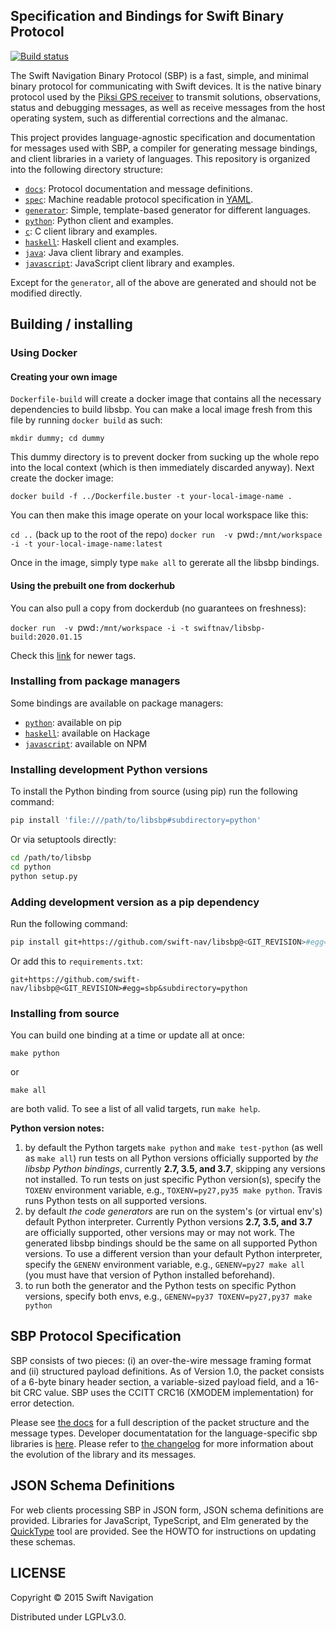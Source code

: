 ## Specification and Bindings for Swift Binary Protocol

[![Build status][1]][2]

The Swift Navigation Binary Protocol (SBP) is a fast, simple, and
minimal binary protocol for communicating with Swift devices. It is
the native binary protocol used by the
[Piksi GPS receiver](http://swiftnav.com/piksi.html) to transmit
solutions, observations, status and debugging messages, as well as
receive messages from the host operating system, such as differential
corrections and the almanac.

This project provides language-agnostic specification and
documentation for messages used with SBP, a compiler for generating
message bindings, and client libraries in a variety of languages. This
repository is organized into the following directory structure:

* [`docs`](https://github.com/swift-nav/libsbp/tree/HEAD/docs): Protocol documentation and message definitions.
* [`spec`](https://github.com/swift-nav/libsbp/tree/HEAD/spec): Machine readable protocol specification in
  [YAML](http://en.wikipedia.org/wiki/YAML).
* [`generator`](https://github.com/swift-nav/libsbp/tree/HEAD/generator): Simple, template-based generator for
  different languages.
* [`python`](https://github.com/swift-nav/libsbp/tree/HEAD/python): Python client and examples.
* [`c`](https://github.com/swift-nav/libsbp/tree/HEAD/c): C client library and examples.
* [`haskell`](https://github.com/swift-nav/libsbp/tree/HEAD/haskell): Haskell client and examples.
* [`java`](https://github.com/swift-nav/libsbp/tree/HEAD/java): Java client library and examples.
* [`javascript`](https://github.com/swift-nav/libsbp/tree/HEAD/javascript): JavaScript client library and examples.

Except for the `generator`, all of the above are generated and should not be modified directly.

## Building / installing
### Using Docker

#### Creating your own image

`Dockerfile-build` will create a docker image that contains all the
necessary dependencies to build libsbp.  You can make a local image
fresh from this file by running `docker build` as such:

`mkdir dummy; cd dummy`

This dummy directory is to prevent docker from sucking up the whole
repo into the local context (which is then immediately discarded
anyway).  Next create the docker image:

`docker build -f ../Dockerfile.buster -t your-local-image-name .`

You can then make this image operate on your local workspace like this:

`cd ..`  (back up to the root of the repo)
`docker run  -v `pwd`:/mnt/workspace  -i -t your-local-image-name:latest`

Once in the image, simply type `make all` to gererate all the libsbp bindings.

#### Using the prebuilt one from dockerhub

You can also pull a copy from dockerdub (no guarantees on freshness):

`docker run  -v `pwd`:/mnt/workspace -i -t swiftnav/libsbp-build:2020.01.15`

Check this [link](https://hub.docker.com/r/swiftnav/libsbp-build/tags) for newer tags.

### Installing from package managers
Some bindings are available on package managers:

* [`python`](https://github.com/swift-nav/libsbp/tree/HEAD/python): available on pip
* [`haskell`](https://github.com/swift-nav/libsbp/tree/HEAD/haskell): available on Hackage
* [`javascript`](https://github.com/swift-nav/libsbp/tree/HEAD/javascript): available on NPM

### Installing development Python versions

To install the Python binding from source (using pip) run the following command:

```sh
pip install 'file:///path/to/libsbp#subdirectory=python'
```

Or via setuptools directly:
```sh
cd /path/to/libsbp
cd python
python setup.py
```

### Adding development version as a pip dependency

Run the following command:
```sh
pip install git+https://github.com/swift-nav/libsbp@<GIT_REVISION>#egg=sbp&subdirectory=python
```

Or add this to `requirements.txt`:
```
git+https://github.com/swift-nav/libsbp@<GIT_REVISION>#egg=sbp&subdirectory=python
```

### Installing from source
You can build one binding at a time or update all at once:

```
make python
```

or

```
make all
```

are both valid. To see a list of all valid targets, run `make help`.

**Python version notes:**
1. by default the Python targets `make python` and `make test-python`
   (as well as `make all`) run tests on all Python versions officially supported
   by *the libsbp Python bindings*, currently **2.7, 3.5, and 3.7**, skipping
   any versions not installed. To run tests on just specific Python version(s),
   specify the `TOXENV` environment variable, e.g.,
   `TOXENV=py27,py35 make python`. Travis runs Python tests on all supported
   versions.
2. by default *the code generators* are run on the system's (or virtual env's)
   default Python interpreter. Currently Python versions **2.7, 3.5, and 3.7**
   are officially supported, other versions may or may not work. The generated
   libsbp bindings should be the same on all supported Python versions. To use
   a different version than your default Python interpreter, specify the
   `GENENV` environment variable, e.g., `GENENV=py27 make all`
   (you must have that version of Python installed beforehand).
3. to run both the generator and the Python tests on specific Python versions,
   specify both envs, e.g., `GENENV=py37 TOXENV=py27,py37 make python`


## SBP Protocol Specification

SBP consists of two pieces: (i) an over-the-wire message framing
format and (ii) structured payload definitions. As of Version 1.0, the
packet consists of a 6-byte binary header section, a variable-sized
payload field, and a 16-bit CRC value. SBP uses the CCITT CRC16
(XMODEM implementation) for error detection.

Please see
[the docs](https://github.com/swift-nav/libsbp/raw/master/docs/sbp.pdf)
for a full description of the packet structure and the message
types. Developer documentatation for the language-specific sbp
libraries is [here](http://swift-nav.github.io/libsbp/).
Please refer to [the changelog](https://github.com/swift-nav/libsbp/blob/master/CHANGELOG.md)
for more information about the evolution of the library and its messages.

## JSON Schema Definitions

For web clients processing SBP in JSON form, JSON schema definitions are
provided.  Libraries for JavaScript, TypeScript, and Elm generated by the
[QuickType](https://github.com/quicktype/quicktype) tool are provided.  See the
HOWTO for instructions on updating these schemas.

## LICENSE

Copyright © 2015 Swift Navigation

Distributed under LGPLv3.0.

[1]: https://travis-ci.org/swift-nav/libsbp.png
[2]: https://travis-ci.org/swift-nav/libsbp
